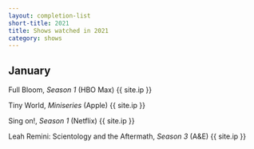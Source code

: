 ```yaml
---
layout: completion-list
short-title: 2021
title: Shows watched in 2021
category: shows
---
```

## January
Full Bloom, _Season 1_ (HBO Max) {{ site.ip }}

Tiny World, _Miniseries_ (Apple) {{ site.ip }}

Sing on!, _Season 1_ (Netflix) {{ site.ip }}

Leah Remini: Scientology and the Aftermath, _Season 3_ (A&E) {{ site.ip }}
